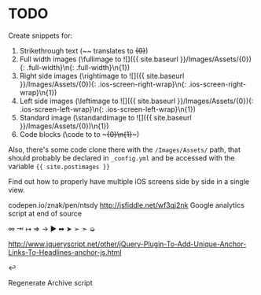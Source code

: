 TODO
=================

Create snippets for:

1. Strikethrough text (~~ translates to <del>{0}</del>)
2. Full width images (\fullimage to ![]({{ site.baseurl }}/Images/Assets/{0}){: .full-width}\n{: .full-width}\n{1})
3. Right side images (\rightimage to ![]({{ site.baseurl }}/Images/Assets/{0}){: .ios-screen-right-wrap}\n{: .ios-screen-right-wrap}\n{1})
4. Left side images (\leftimage to ![]({{ site.baseurl }}/Images/Assets/{0}){: .ios-screen-left-wrap}\n{: .ios-screen-left-wrap}\n{1})
5. Standard image (\standardimage to ![]({{ site.baseurl }}/Images/Assets/{0})\n{1})
6. Code blocks (\code to to ~~~{0}\n{1}~~~)

Also, there's some code clone there with the `/Images/Assets/` path, that should probably be declared in `_config.yml` and be accessed with the variable `{{ site.postimages }}`

Find out how to properly have multiple iOS screens side by side in a single view.

codepen.io/znak/pen/ntsdy
http://jsfiddle.net/wf3qj2nk
Google analytics script at end of source

∞ ⇥ ↦ ⇒ → ▶ ➡ ➤ ➢ ➣ ➭

http://www.jqueryscript.net/other/jQuery-Plugin-To-Add-Unique-Anchor-Links-To-Headlines-anchor-js.html

&#x21A9;&#xFE0E;

Regenerate Archive script